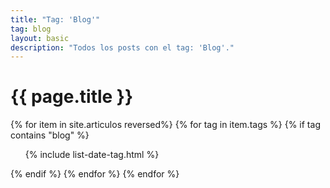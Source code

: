 ```yaml
---
title: "Tag: 'Blog'"
tag: blog
layout: basic
description: "Todos los posts con el tag: 'Blog'."
---
```


<h1>{{ page.title }}</h1>

{% for item in site.articulos reversed%}
{% for tag in item.tags %}
{% if tag contains "blog" %}
<ul>
    {% include list-date-tag.html %}
</ul>
{% endif %}
{% endfor %}
{% endfor %}
